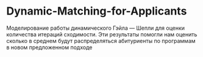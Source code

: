 # Dynamic-Matching-for-Applicants
Моделирование работы динамического Гэйла — Шепли для оценки количества итераций сходимости. Эти результаты помогли нам оценить сколько в среднем будут распределяться абитуриенты по программам в новом предложенном подходе
